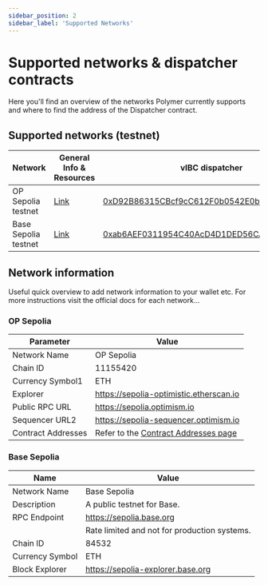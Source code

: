 ```yaml
---
sidebar_position: 2
sidebar_label: 'Supported Networks'
---
```


# Supported networks & dispatcher contracts

Here you'll find an overview of the networks Polymer currently supports and where to find the address of the Dispatcher contract.

## Supported networks (testnet)

| Network                  | General Info & Resources | vIBC dispatcher | UC middleware |
| ------------------------ | ------------------------ | ------------------------ | ------------------------ | 
| OP Sepolia testnet | [Link](https://docs.optimism.io/chain/networks#op-sepolia)    | [0xD92B86315CBcf9cC612F0b0542E0bE5871bCa146](https://optimism-sepolia.blockscout.com/address/0xD92B86315CBcf9cC612F0b0542E0bE5871bCa146) | [0x3001b73254EB715799EB93E8413EdCE4721090Ab](https://optimism-sepolia.blockscout.com/address/0x3001b73254EB715799EB93E8413EdCE4721090Ab) |
| Base Sepolia testnet            | [Link](https://docs.base.org/network-information#base-testnet-sepolia)      | [0xab6AEF0311954C40AcD4D1DED56CAAE9cc074975](https://base-sepolia.blockscout.com/address/0xab6AEF0311954C40AcD4D1DED56CAAE9cc074975)              | [0xfcef85E0F0Afd1Acd73fAF1648266DF923d4521d](https://base-sepolia.blockscout.com/address/0xfcef85E0F0Afd1Acd73fAF1648266DF923d4521d) |


## Network information

Useful quick overview to add network information to your wallet etc. For more instructions visit the official docs for each network...

### OP Sepolia

| Parameter          | Value                                          |
|--------------------|------------------------------------------------|
| Network Name       | OP Sepolia                                     |
| Chain ID           | 11155420                                       |
| Currency Symbol1   | ETH                                            |
| Explorer           | https://sepolia-optimistic.etherscan.io        |
| Public RPC URL     | https://sepolia.optimism.io                    |
| Sequencer URL2     | https://sepolia-sequencer.optimism.io          |
| Contract Addresses | Refer to the [Contract Addresses page](https://docs.optimism.io/chain/addresses#testnet-sepolia)           |


### Base Sepolia

| Name           | Value                                  |
|----------------|----------------------------------------|
| Network Name   | Base Sepolia                           |
| Description    | A public testnet for Base.             |
| RPC Endpoint   | https://sepolia.base.org                |
|                | Rate limited and not for production systems. |
| Chain ID       | 84532                                  |
| Currency Symbol| ETH                                    |
| Block Explorer | https://sepolia-explorer.base.org      |
